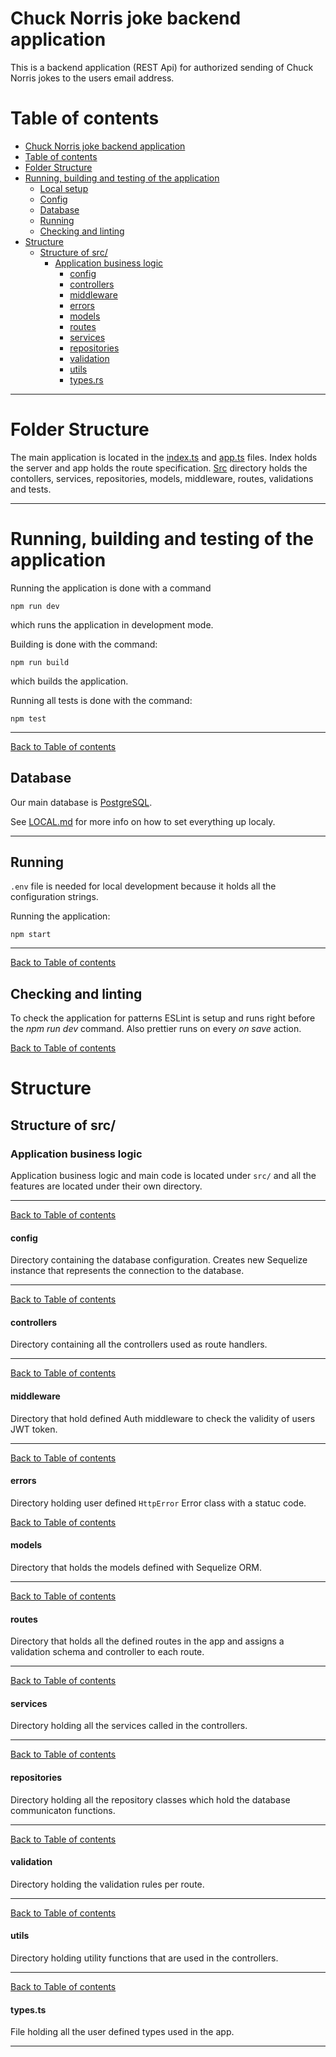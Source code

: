 # Chuck Norris joke backend application

This is a backend application (REST Api) for authorized sending
of Chuck Norris jokes to the users email address.

# Table of contents

-   [Chuck Norris joke backend application](#chuck-norris-joke-backend-application)
-   [Table of contents](#table-of-contents)
-   [Folder Structure](#folder-structure)
-   [Running, building and testing of the application](#running-building-and-testing-of-the-application)
    -   [Local setup](#local-setup)
    -   [Config](#config)
    -   [Database](#database)
    -   [Running](#running)
    -   [Checking and linting](#checking-and-linting)
-   [Structure](#structure)
    -   [Structure of src/](#structure-of-src)
        -   [Application business logic](#application-business-logic)
            -   [config](#config)
            -   [controllers](#controllers)
            -   [middleware](#middleware)
            -   [errors](#errors)
            -   [models](#models)
            -   [routes](#routes)
            -   [services](#services)
            -   [repositories](#repositories)
            -   [validation](#validation)
            -   [utils](#utils)
            -   [types.rs](#typesrs)

---

# Folder Structure

The main application is located in the [index.ts](./index.ts) and [app.ts](./app.ts) files. Index holds the server and app holds the route specification. [Src](./src/) directory holds the contollers,
services, repositories, models, middleware, routes, validations and tests.

---

# Running, building and testing of the application

Running the application is done with a command

```
npm run dev
```

which runs the application in development mode.

Building is done with the command:

```
npm run build
```

which builds the application.

Running all tests is done with the command:

```
npm test
```

---

[Back to Table of contents](#table-of-contents)

## Database

Our main database is [PostgreSQL](https://www.postgresql.org/).

See [LOCAL.md](LOCAL.md) for more info on how to set everything up localy.

---

## Running

`.env` file is needed for local development because it holds all the configuration strings.

Running the application:

```
npm start
```

---

[Back to Table of contents](#table-of-contents)

## Checking and linting

To check the application for patterns ESLint is setup and runs right before the _npm run dev_ command. Also prettier runs on every _on save_ action.

[Back to Table of contents](#table-of-contents)

# Structure

## Structure of src/

### Application business logic

Application business logic and main code is located under `src/` and all the features are located under their own directory.

---

[Back to Table of contents](#table-of-contents)

#### config

Directory containing the database configuration. Creates new Sequelize instance that represents the connection to the database.

---

[Back to Table of contents](#table-of-contents)

#### controllers

Directory containing all the controllers used as route handlers.

---

[Back to Table of contents](#table-of-contents)

#### middleware

Directory that hold defined Auth middleware to check the validity of users JWT token.

---

[Back to Table of contents](#table-of-contents)

#### errors

Directory holding user defined `HttpError` Error class with a statuc code.

[Back to Table of contents](#table-of-contents)

#### models

Directory that holds the models defined with Sequelize ORM.

---

[Back to Table of contents](#table-of-contents)

#### routes

Directory that holds all the defined routes in the app and assigns a validation schema and controller to each route.

---

[Back to Table of contents](#table-of-contents)

#### services

Directory holding all the services called in the controllers.

---

[Back to Table of contents](#table-of-contents)

#### repositories

Directory holding all the repository classes which hold the database communicaton functions.

---

[Back to Table of contents](#table-of-contents)

#### validation

Directory holding the validation rules per route.

---

[Back to Table of contents](#table-of-contents)

#### utils

Directory holding utility functions that are used in the controllers.

---

[Back to Table of contents](#table-of-contents)

#### types.ts

File holding all the user defined types used in the app.

---
